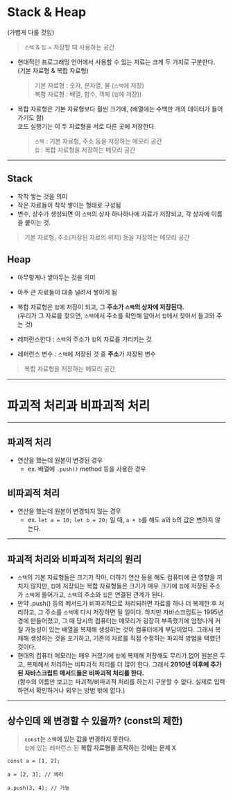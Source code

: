 # Stack & Heap

(가볍게 다룰 것임)

> `스택` & `힙` = 저장할 때 사용하는 공간

- 현대적인 프로그래밍 언어에서 사용할 수 있는 자료는 크게 두 가지로 구분한다.  
  (기본 자료형 & 복합 자료형)

  > 기본 자료형 : 숫자, 문자열, 불 (`스택`에 저장)  
  > 복합 자료형 : 배열, 함수, 객체 (`힙`에 저장))

- 복합 자료형은 기본 자료형보다 훨씬 크기에, (배열에는 수백만 개의 데이터가 들어가기도 함)  
  코드 실행기는 이 두 자료형을 서로 다른 곳에 저장한다.

  > `스택` : 기본 자료형, 주소 등을 저장하는 메모리 공간  
  > `힙` : 복합 자료형을 저장하는 메모리 공간

---

## Stack

- 착착 쌓는 것을 의미
- 작은 자료들이 착착 쌓이는 형태로 구성됨
- 변수, 상수가 생성되면 이 `스택`의 상자 하나하나에 자료가 저장되고, 각 상자에 이름을 붙이는 것.

> 기본 자료형, 주소(저장된 자료의 위치) 등을 저장하는 메모리 공간

## Heap

- 아무렇게나 쌓아두는 것을 의미
- 아주 큰 자료들이 대충 널려서 쌓이게 됨
- 복합 자료형은 `힙`에 저장이 되고, 그 **주소가 `스택`의 상자에 저장된다.**  
  (우리가 그 자료를 찾으면, `스택`에서 주소를 확인해 알아서 `힙`에서 찾아서 들고와 주는 것)

- 레퍼런스한다 : `스택`의 주소가 `힙`의 자료를 가리키는 것
- 레퍼런스 변수 : `스택`에 저장된 것 중 **주소**가 저장된 변수

> 복합 자료형을 저장하는 메모리 공간

---

# 파괴적 처리과 비파괴적 처리

---

## 파괴적 처리

- 연산을 했는데 원본이 변경된 경우
  - ex. 배열에 `.push()` method 등을 사용한 경우

## 비파괴적 처리

- 연산을 했는데 원본이 변경되지 않는 경우
  - ex. `let a = 10;` `let b = 20;` 일 때, `a + b`를 해도 a와 b의 값은 변하지 않는다.

---

## 파괴적 처리와 비파괴적 처리의 원리

- `스택`의 기본 자료형들은 크기가 작아, 더하기 연산 등을 해도 컴퓨터에 큰 영향을 끼치지 않지만, `힙`에 저장되는 복합 자료형들은 크기가 매우 크기에 `힙`에 저장된 주소가 `스택`에 들어가고, `스택`의 주소와 `힙`은 연결된 관계가 된다.
- 만약 .push() 등의 메서드가 비파괴적으로 처리되려면 자료를 하나 더 복제한 후 처리하고, 그 주소를 `스택`에 다시 저장하면 될 일이다. 하지만 자바스크립트는 1995년 경에 만들어졌고, 그 때 당시의 컴퓨터는 메모리가 굉장히 부족했기에 엄청나게 커질 가능성이 있는 배열을 복제해 생성하는 것이 컴퓨터에게 부담이었다. 그래서 복제해 생성하는 것을 포기하고, 기존의 자료를 직접 수정하는 파괴적 방법을 택했던 것이다.
- 현대의 컴퓨터 메모리는 매우 커졌기에 `힙`에 복제해 저장해도 무리가 없어 원본은 두고, 복제해서 처리하는 비파괴적 처리를 더 많이 한다. 그래서 **2010년 이후에 추가된 자바스크립트 메서드들은 비파괴적 처리를 한다.**  
  (함수의 이름만 보고는 파괴적/비파괴적 처리를 하는지 구분할 수 없다. 실제로 입력하면서 확인하거나 외우는 방법 밖에 없다.)

---

## 상수인데 왜 변경할 수 있을까? (const의 제한)

> **`const`는 `스택`에 있는 값을 변경하지 못한다.**  
> `힙`에 있는 레퍼런스 된 **복합 자료형을 조작하는 것에는 문제 X**

```JS
const a = [1, 2];

a = [2, 3]; // 에러

a.push(3, 4); // 가능
```

